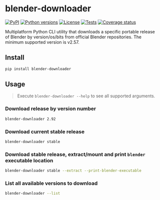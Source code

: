 # blender-downloader

[![PyPI][pypi-version-badge-link]][pypi-link]
[![Python versions][pypi-pyversions-badge-link]][pypi-link]
[![License][license-image]][license-link]
[![Tests][tests-image]][tests-link]
[![Coverage status][coverage-image]][coverage-link]

Multiplatform Python CLI utility that downloads a specific portable release of
Blender by version/os/bits from official Blender repositories. The minimum
supported version is v2.57.

## Install

```bash
pip install blender-downloader
```

## Usage

> Execute `blender-downloader --help` to see all supported arguments.

### Download release by version number

```bash
blender-downloader 2.92
```

### Download current stable release

```bash
blender-downloader stable
```

### Download stable release, extract/mount and print `blender` executable location

```bash
blender-downloader stable --extract --print-blender-executable
```

### List all available versions to download

```bash
blender-downloader --list
```

[pypi-link]: https://pypi.org/project/blender-downloader
[pypi-version-badge-link]: https://img.shields.io/pypi/v/blender-downloader
[pypi-pyversions-badge-link]: https://img.shields.io/pypi/pyversions/blender-downloader
[license-image]: https://img.shields.io/pypi/l/blender-downloader?color=light-green
[license-link]: https://github.com/mondeja/blender-downloader/blob/master/LICENSE
[tests-image]: https://img.shields.io/github/actions/workflow/status/mondeja/blender-downloader/ci.yml?branch=master
[tests-link]: https://github.com/mondeja/blender-downloader/actions?query=workflow%3ACI
[coverage-image]: https://img.shields.io/coveralls/github/mondeja/blender-downloader?logo=coveralls
[coverage-link]: https://coveralls.io/github/mondeja/blender-downloader
